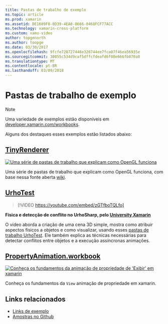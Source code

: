 ```yaml
---
title: Pastas de trabalho de exemplo
ms.topic: article
ms.prod: xamarin
ms.assetid: DE1609F8-0D39-4EA0-8666-0468FCF77ACC
ms.technology: xamarin-cross-platform
ms.custom: xamu-video
author: topgenorth
ms.author: toopge
ms.date: 03/30/2017
ms.openlocfilehash: 9fcfe728727448e320744ee7fca07f46ea56935e
ms.sourcegitcommit: 30055c534d9caf5dffcfdeafd6f08e666fb870a8
ms.translationtype: MT
ms.contentlocale: pt-BR
ms.lasthandoff: 03/09/2018
---
```

# <a name="sample-workbooks"></a>Pastas de trabalho de exemplo

> [!NOTE]
> Uma variedade de exemplos estão disponíveis em [developer.xamarin.com/workbooks](https://developer.xamarin.com/workbooks/).

Alguns dos destaques esses exemplos estão listados abaixo:

## <a name="tinyrenderertinyrenderermd"></a>[TinyRenderer](tinyrenderer.md)

[![](images/tinyrenderer-sml.png "Uma série de pastas de trabalho que explicam como OpenGL funciona")](images/tinyrenderer-sml-orig.png#lightbox)

Uma série de pastas de trabalho que explicam como OpenGL funciona, com base nessa fonte aberta [wiki](https://github.com/ssloy/tinyrenderer/wiki/).

[](tinyrenderer.md)

## <a name="urhotesthttpsgithubcomkrumelururhotest"></a>[UrhoTest](https://github.com/Krumelur/UrhoTest)

 > [!VIDEO https://youtube.com/embed/zGTfboTQLfo]

**Física e detecção de conflito no UrhoSharp, pelo [University Xamarin](https://university.xamarin.com)**

O vídeo aborda a criação de uma cena 3D simple, mostra como atribuir aspectos físicos a objetos e como visualizar, usando esses [pastas de trabalho UrhoTest](https://github.com/Krumelur/UrhoTest). Ele também explica as técnicas necessárias para detectar conflitos entre objetos e a execução assíncronas animações.

## <a name="propertyanimationworkbookhttpsdeveloperxamarincomworkbooksandroiduser-interfacepropertyanimationworkbook"></a>[PropertyAnimation.workbook](https://developer.xamarin.com/workbooks/android/user-interface/PropertyAnimation.workbook)

[![](images/android-property-view-sml.png "Conheça os fundamentos da animação de propriedade de 'Exibir' em xamarin")](images/android-property-view.png#lightbox)

Conheça os fundamentos da `View` animação de propriedade em xamarin.


<!--[![](images/skia0-sml.png "Android")](images/skia0.png#lightbox)

SkiaSharp provides a powerful C# API for doing 2D graphics. See how to use Skia to draw in your apps.-->


## <a name="related-links"></a>Links relacionados

- [Links de exemplo](https://developer.xamarin.com/workbooks)
- [Amostras no Github](https://github.com/xamarin/workbooks)
